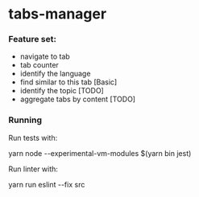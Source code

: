# tabs-manager

### Feature set:
- navigate to tab
- tab counter
- identify the language
- find similar to this tab [Basic]
- identify the topic [TODO]
- aggregate tabs by content [TODO]

### Running 
Run tests with: 

yarn node --experimental-vm-modules $(yarn bin jest)

Run linter with:

yarn run eslint --fix src